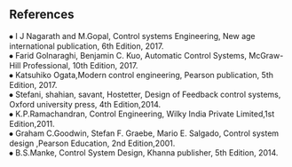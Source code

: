 ## References

⦁	I J Nagarath and M.Gopal, Control systems Engineering, New age international publication, 6th Edition, 2017.\
⦁	Farid Golnaraghi, Benjamin C. Kuo, Automatic Control Systems, McGraw-Hill Professional, 10th Edition, 2017.\
⦁	Katsuhiko Ogata,Modern control engineering, Pearson publication, 5th Edition, 2017.\
⦁	Stefani, shahian, savant, Hostetter, Design of Feedback control systems, Oxford university press, 4th Edition,2014.\
⦁	K.P.Ramachandran, Control Engineering, Wilky India Private Limited,1st Edition,2011.\
⦁	Graham C.Goodwin, Stefan F. Graebe, Mario E. Salgado, Control system design ,Pearson Education, 2nd Edition,2001.\
⦁	B.S.Manke, Control System Design, Khanna publisher, 5th Edition, 2014.
